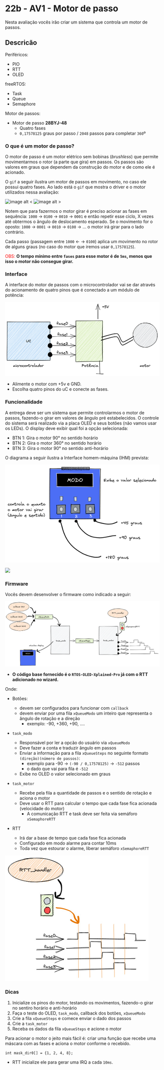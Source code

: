 # 22b - AV1 - Motor de passo

Nesta avaliação vocês irão criar um sistema que controla um motor de passos.

## Descricão

Periféricos:

- PIO
- RTT
- OLED

freeRTOS:

- Task
- Queue
- Semaphore

Motor de passos:

- Motor de passo **28BYJ-48**
  - Quatro fases
  - `0,17578125` graus por passo / `2048` passos para completar `360`º

### O que é um motor de passo?

O motor de passo é um motor elétrico sem bobinas (_brushless_) que permite movimentarmos o rotor (a parte que gira) em passos. Os passos são valores em graus que dependem da construção do motor e de como ele é acionado.

O `gif` a seguir ilustra um motor de passos em movimento, no caso ele possui quatro fases. Ao lado está o `gif` que mostra o driver e o motor utilizados nessa avaliação:

![image alt <](https://upload.wikimedia.org/wikipedia/commons/thumb/6/67/StepperMotor.gif/400px-StepperMotor.gif)
![image alt >](driver_motordepasso.gif)

Notem que para fazermos o motor girar é preciso acionar as fases em sequência: `1000` -> `0100` -> `0010` -> `0001` e então repetir esse ciclo, X vezes até obtermos o ângulo de deslocamento esperado. Se o movimento for o oposto: `1000` -> `0001` -> `0010` -> `0100` -> ... o motor irá girar para o lado contrário.

Cada passo (passagem entre `1000` <- -> `0100`) aplica um movimento no rotor de alguns graus (no caso do motor que iremos usar `0,17578125`).

<span style="color:red">OBS:</span> **O tempo mínimo entre `fases` para esse motor é de `5ms`, menos que isso o motor não consegue girar.**

### Interface

A interface do motor de passos com o microcontrolador vai se dar através do acionamento de quatro pinos que é conectado a um módulo de potência:

![](uc-motor.png)

- Alimente o motor com +5v e GND.
- Escolha quatro pinos do uC e conecte as fases.

### Funcionalidade

A entrega deve ser um sistema que permite controlarmos o motor de passos, fazendo-o girar em valores de ângulo pré estabelecidos. O controle do sistema será realizado via a placa OLED e seus botões (não vamos usar os LEDs). O display deve exibir qual foi a opção selecionada:

- BTN 1: Gira o motor 90° no sentido horário
- BTN 2: Gira o motor 360° no sentido horário
- BTN 3: Gira o motor 90° no sentido anti-horário

O diagrama a seguir ilustra a Interface homem-máquina (IHM) prevista:

![](oled.png)

[![](https://img.youtube.com/vi/owp5Dj5Lu-U/maxresdefault.jpg)](https://youtu.be/owp5Dj5Lu-U)

### Firmware

Vocês devem desenvolver o firmware como indicado a seguir:

![](firmware.png)

- **O código base fornecido é o `RTOS-OLED-Xplained-Pro` já com o RTT adicionado no wizard.**

Onde:

- Botões:

  - devem ser configurados para funcionar com `callback`
  - devem enviar por uma fila `xQueueModo` um inteiro que representa o ângulo de rotação e a direção
    - exemplo: -90, +360, +90, ....

- `task_modo`
  - Responsável por ler a opcão do usuário via `xQueueModo`
  - Deve fazer a conta e traduzir ângulo em passos
  - Enviar a informação para a fila `xQueueSteps` no seguinte formato `(direção)(número de passos)`:
    - exemplo para -90 -> `(-90 / 0,17578125)` -> `-512` passos
    - o dado que vai para fila é `-512`
  - Exibe no OLED o valor selecionado em graus
- `task_motor`

  - Recebe pela fila a quantidade de passos e o sentido de rotação e aciona o motor
  - Deve usar o RTT para calcular o tempo que cada fase fica acionada (velocidade do motor)
    - A comunicação RTT e task deve ser feita via semáforo `xSemaphoreRTT`

- RTT
  - Irá dar a base de tempo que cada fase fica acionada
  - Configurado em modo alarme para contar 10ms
  - Toda vez que estourar o alarme, liberar semáforo `xSemaphoreRTT`

![](rtt.jpg)

### Dicas

1. Inicialize os pinos do motor, testando os movimentos, fazendo-o girar no sentiro horário e anti-horário
1. Faça o teste do OLED, `task_modo`, callback dos botões, `xQueueModo`
1. Crie a fila `xQueueSteps` e comece enviar o dado dos passos
1. Crie a `task_motor`
1. Receba os dados da fila `xQueueSteps` e acione o motor

Para acionar o motor o jeito mais fácil é: criar uma função que recebe uma máscara com as fases e aciona o motor conforme o recebido.

```
int mask_dir0[] = {1, 2, 4, 8};
```

- RTT inicialize ele para gerar uma IRQ a cada `10ms`.
